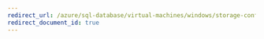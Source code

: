 ```yaml
---
redirect_url: /azure/sql-database/virtual-machines/windows/storage-configuration
redirect_document_id: true
---
```

